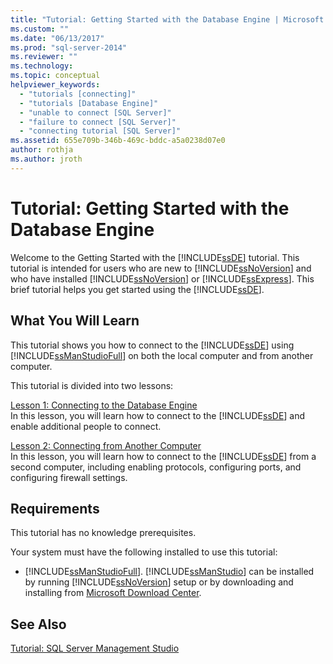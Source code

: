 ```yaml
---
title: "Tutorial: Getting Started with the Database Engine | Microsoft Docs"
ms.custom: ""
ms.date: "06/13/2017"
ms.prod: "sql-server-2014"
ms.reviewer: ""
ms.technology: 
ms.topic: conceptual
helpviewer_keywords: 
  - "tutorials [connecting]"
  - "tutorials [Database Engine]"
  - "unable to connect [SQL Server]"
  - "failure to connect [SQL Server]"
  - "connecting tutorial [SQL Server]"
ms.assetid: 655e709b-346b-469c-bddc-a5a0238d07e0
author: rothja
ms.author: jroth
---
```

# Tutorial: Getting Started with the Database Engine
  Welcome to the Getting Started with the [!INCLUDE[ssDE](../includes/ssde-md.md)] tutorial. This tutorial is intended for users who are new to [!INCLUDE[ssNoVersion](../includes/ssnoversion-md.md)] and who have installed [!INCLUDE[ssNoVersion](../includes/ssnoversion-md.md)] or [!INCLUDE[ssExpress](../includes/ssexpress-md.md)]. This brief tutorial helps you get started using the [!INCLUDE[ssDE](../includes/ssde-md.md)].  
  
## What You Will Learn  
 This tutorial shows you how to connect to the [!INCLUDE[ssDE](../includes/ssde-md.md)] using [!INCLUDE[ssManStudioFull](../includes/ssmanstudiofull-md.md)] on both the local computer and from another computer.  
  
 This tutorial is divided into two lessons:  
  
 [Lesson 1: Connecting to the Database Engine](lesson-1-connecting-to-the-database-engine.md)  
 In this lesson, you will learn how to connect to the [!INCLUDE[ssDE](../includes/ssde-md.md)] and enable additional people to connect.  
  
 [Lesson 2: Connecting from Another Computer](lesson-2-connecting-from-another-computer.md)  
 In this lesson, you will learn how to connect to the [!INCLUDE[ssDE](../includes/ssde-md.md)] from a second computer, including enabling protocols, configuring ports, and configuring firewall settings.  
  
## Requirements  
 This tutorial has no knowledge prerequisites.  
  
 Your system must have the following installed to use this tutorial:  
  
-   [!INCLUDE[ssManStudioFull](../includes/ssmanstudiofull-md.md)]. [!INCLUDE[ssManStudio](../includes/ssmanstudio-md.md)] can be installed by running [!INCLUDE[ssNoVersion](../includes/ssnoversion-md.md)] setup or by downloading and installing from [Microsoft Download Center](https://go.microsoft.com/fwlink/?LinkId=144346).  
  
## See Also  
 [Tutorial: SQL Server Management Studio](../ssms/tutorials/tutorial-sql-server-management-studio.md)  
  
  
